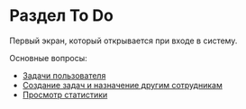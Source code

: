 # Раздел To Do

Первый экран, который открывается при входе в систему.

Основные вопросы:

* [Задачи пользователя](user-tasks.md)
* [Создание задач и назначение другим сотрудникам](creating-tasks.md)
* [Просмотр статистики](viewing-statistics.md)
